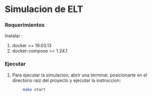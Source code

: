 # Simulacion de ELT

### Requerimientos
Instalar :
1. docker >= 19.03.13
2. docker-compose >= 1.24.1

### Ejecutar
1. Para ejecutar la simulacion, abrir una terminal, 
posicionarte en el directorio raiz del proyecto y ejecutar la instruccion:
```bash
        make start
```
